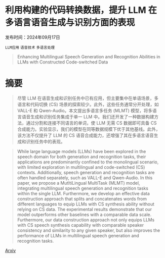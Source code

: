 # 利用构建的代码转换数据，提升 LLM 在多语言语音生成与识别方面的表现

发布时间：2024年09月17日

`LLM应用` `语音技术` `多语言处理`

> Enhancing Multilingual Speech Generation and Recognition Abilities in LLMs with Constructed Code-switched Data

# 摘要

> 尽管 LLM 在语音生成和识别任务中已有应用，但主要集中在单语场景，多语言和代码切换 (CS) 场景的探索较少。此外，这些任务通常分开处理，如 VALL-E 和 Qwen-Audio。本文提出多语言多任务 (MLMT) 模型，将多语言语音生成和识别任务集成于单一 LLM 中。我们还开发了一种数据构建方法，通过分割和连接不同语言的单词，使 LLM 无需 CS 数据即可具备 CS 合成能力。实验显示，我们的模型在同等数据规模下优于其他基线。此外，该方法不仅提升了 LLM 的 CS 语音合成能力，还增强了其在多语言语音生成和识别任务中的表现。

> While large language models (LLMs) have been explored in the speech domain for both generation and recognition tasks, their applications are predominantly confined to the monolingual scenario, with limited exploration in multilingual and code-switched (CS) contexts. Additionally, speech generation and recognition tasks are often handled separately, such as VALL-E and Qwen-Audio. In this paper, we propose a MutltiLingual MultiTask (MLMT) model, integrating multilingual speech generation and recognition tasks within the single LLM. Furthermore, we develop an effective data construction approach that splits and concatenates words from different languages to equip LLMs with CS synthesis ability without relying on CS data. The experimental results demonstrate that our model outperforms other baselines with a comparable data scale. Furthermore, our data construction approach not only equips LLMs with CS speech synthesis capability with comparable speaker consistency and similarity to any given speaker, but also improves the performance of LLMs in multilingual speech generation and recognition tasks.

[Arxiv](https://arxiv.org/abs/2409.10969)